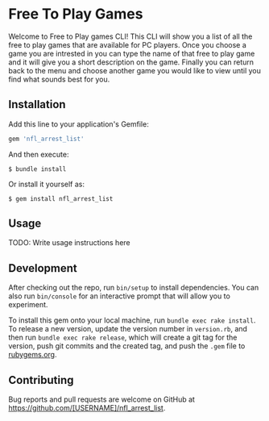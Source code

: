 # Free To Play Games

Welcome to Free to Play games CLI! This CLI will show you a list of all the free to play games
that are available for PC players. Once you choose a game you are intrested in you can type the
name of that free to play game and it will give you a short description on the game. Finally you can 
return back to the menu and choose another game you would like to view until you find what sounds
best for you.

## Installation

Add this line to your application's Gemfile:

```ruby
gem 'nfl_arrest_list'
```

And then execute:

    $ bundle install

Or install it yourself as:

    $ gem install nfl_arrest_list

## Usage

TODO: Write usage instructions here

## Development

After checking out the repo, run `bin/setup` to install dependencies. You can also run `bin/console` for an interactive prompt that will allow you to experiment.

To install this gem onto your local machine, run `bundle exec rake install`. To release a new version, update the version number in `version.rb`, and then run `bundle exec rake release`, which will create a git tag for the version, push git commits and the created tag, and push the `.gem` file to [rubygems.org](https://rubygems.org).

## Contributing

Bug reports and pull requests are welcome on GitHub at https://github.com/[USERNAME]/nfl_arrest_list.
